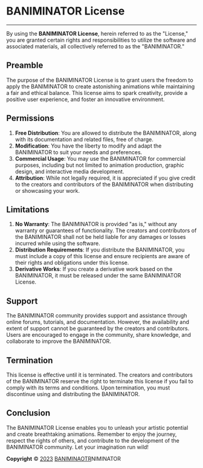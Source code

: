 # BANIMINATOR License

---
By using the **BANIMINATOR License**, herein referred to as the "License," you are granted certain rights and responsibilities to utilize the software and associated materials, all collectively referred to as the "BANIMINATOR."

## Preamble

The purpose of the BANIMINATOR License is to grant users the freedom to apply the BANIMINATOR to create astonishing animations while maintaining a fair and ethical balance. This license aims to spark creativity, provide a positive user experience, and foster an innovative environment.

## Permissions

1. **Free Distribution**: You are allowed to distribute the BANIMINATOR, along with its documentation and related files, free of charge.
2. **Modification**: You have the liberty to modify and adapt the BANIMINATOR to suit your needs and preferences.
3. **Commercial Usage**: You may use the BANIMINATOR for commercial purposes, including but not limited to animation production, graphic design, and interactive media development.
4. **Attribution**: While not legally required, it is appreciated if you give credit to the creators and contributors of the BANIMINATOR when distributing or showcasing your work.

## Limitations

1. **No Warranty**: The BANIMINATOR is provided "as is," without any warranty or guarantees of functionality. The creators and contributors of the BANIMINATOR shall not be held liable for any damages or losses incurred while using the software.
2. **Distribution Requirements**: If you distribute the BANIMINATOR, you must include a copy of this license and ensure recipients are aware of their rights and obligations under this license.
3. **Derivative Works**: If you create a derivative work based on the BANIMINATOR, it must be released under the same BANIMINATOR License.

## Support

The BANIMINATOR community provides support and assistance through online forums, tutorials, and documentation. However, the availability and extent of support cannot be guaranteed by the creators and contributors. Users are encouraged to engage in the community, share knowledge, and collaborate to improve the BANIMINATOR.

## Termination

This license is effective until it is terminated. The creators and contributors of the BANIMINATOR reserve the right to terminate this license if you fail to comply with its terms and conditions. Upon termination, you must discontinue using and distributing the BANIMINATOR.

## Conclusion

The BANIMINATOR License enables you to unleash your artistic potential and create breathtaking animations. Remember to enjoy the journey, respect the rights of others, and contribute to the development of the BANIMINATOR community. Let your imagination run wild!

**Copyright** © [2023]() [BANIMINAOTR]()NIMINATOR
